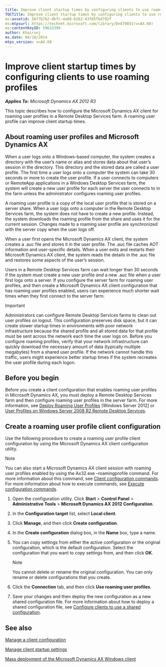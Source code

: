 ```yaml
---
title: Improve client startup times by configuring clients to use roaming profiles
TOCTitle: Improve client startup times by configuring clients to use roaming profiles
ms:assetid: 56f7b7b2-dbfc-4a08-b262-43f85fbd792f
ms:mtpsurl: https://technet.microsoft.com/library/Dn479031(v=AX.60)
ms:contentKeyID: 59632399
author: Khairunj
ms.date: 04/18/2014
mtps_version: v=AX.60
---
```


# Improve client startup times by configuring clients to use roaming profiles 


_**Applies To:** Microsoft Dynamics AX 2012 R3_

This topic describes how to configure the Microsoft Dynamics AX client for roaming user profiles in a Remote Desktop Services farm. A roaming user profile can improve client startup times.

## About roaming user profiles and Microsoft Dynamics AX

When a user logs onto a Windows-based computer, the system creates a directory with the user’s name or alias and stores data about that user’s session in the directory. This directory and the stored data are called a user profile. The first time a user logs onto a computer the system can take 30 seconds or more to create the user profile. If a user connects to computers or RemoteApp applications in a Windows Desktop Services farm, the system will create a new user profile for each server the user connects to in the farm unless the administrator configures roaming user profiles.

A roaming user profile is a copy of the local user profile that is stored on a server share. When a user logs onto a computer in the Remote Desktop Services farm, the system does not have to create a new profile. Instead, the system downloads the roaming profile from the share and uses it for the current session. Changes made to a roaming user profile are synchronized with the server copy when the user logs off.

When a user first opens the Microsoft Dynamics AX client, the system creates a .auc file and stores it in the user profile. The .auc file caches AOT information and user-specific details. When a user exits and restarts their Microsoft Dynamics AX client, the system reads the details in the .auc file and restores some aspects of the user’s session.

Users in a Remote Desktop Services farm can wait longer than 30 seconds if the system must create a new user profile *and* a new .auc file when a user first logs onto a server. If you configure the server farm for roaming user profiles, and then create a Microsoft Dynamics AX client configuration that has roaming user profiles enabled, users can experience much shorter wait times when they first connect to the server farm.


> [!IMPORTANT]
> <P>Administrators can configure Remote Desktop Services farms to clean out user profiles on logout. This configuration preserves disk space, but it can create slower startup times in environments with poor network infrastructure because the shared profile and all stored data for that profile must be sent across the network each time the user logs on. Before you configure roaming profiles, verify that your network infrastructure can quickly download the necessary amount of data (typically multiple megabytes) from a shared user profile. If the network cannot handle this traffic, users might experience better startup times if the system recreates the user profile during each logon.</P>



## Before you begin

Before you create a client configuration that enables roaming user profiles in Microsoft Dynamics AX, you must deploy a Remote Desktop Services farm and then configure roaming user profiles in the server farm. For more information, see [Deploy Roaming User Profiles](https://go.microsoft.com/fwlink/?linkid=328609) \[Windows Server 2012\] or [User Profiles on Windows Server 2008 R2 Remote Desktop Services](https://go.microsoft.com/fwlink/?linkid=328608).

## Create a roaming user profile client configuration

Use the following procedure to create a roaming user profile client configuration by using the Microsoft Dynamics AX client configuration utility.


> [!NOTE]
> <P>You can also start a Microsoft Dynamics AX client session with roaming user profiles enabled by using the Ax32.exe –roamingprofile command. For more information about this command, see <A href="client-configuration-commands.md">Client configuration commands</A>. For more information about how to execute commands, see <A href="execute-configuration-commands.md">Execute configuration commands</A>.</P>



1.  Open the configuration utility. Click **Start** \> **Control Panel** \> **Administrative Tools** \> **Microsoft Dynamics AX 2012 Configuration**.

2.  In the **Configuration target** list, select **Local client**.

3.  Click **Manage**, and then click **Create configuration**.

4.  In the **Create configuration** dialog box, in the **Name** box, type a name.

5.  You can copy settings from either the active configuration or the original configuration, which is the default configuration. Select the configuration that you want to copy settings from, and then click **OK**.
    

    > [!NOTE]
    > <P>You cannot delete or rename the original configuration. You can only rename or delete configurations that you create.</P>



6.  Click the **Connection** tab, and then click **Use roaming user profiles**.

7.  Save your changes and then deploy the new configuration as a new shared configuration file. For more information about how to deploy a shared configuration file, see [Configure clients to use a shared configuration](configure-clients-to-use-a-shared-configuration.md).

## See also

[Manage a client configuration](manage-a-client-configuration.md)

[Manage client startup settings](manage-client-startup-settings.md)

[Mass deployment of the Microsoft Dynamics AX Windows client](mass-deployment-of-the-microsoft-dynamics-ax-windows-client.md)

  


